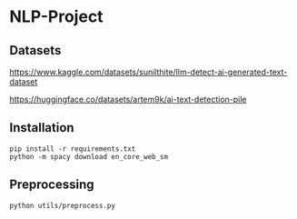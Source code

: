 # NLP-Project

## Datasets

https://www.kaggle.com/datasets/sunilthite/llm-detect-ai-generated-text-dataset

https://huggingface.co/datasets/artem9k/ai-text-detection-pile

## Installation

```
pip install -r requirements.txt
python -m spacy download en_core_web_sm
```

## Preprocessing

```
python utils/preprocess.py
```